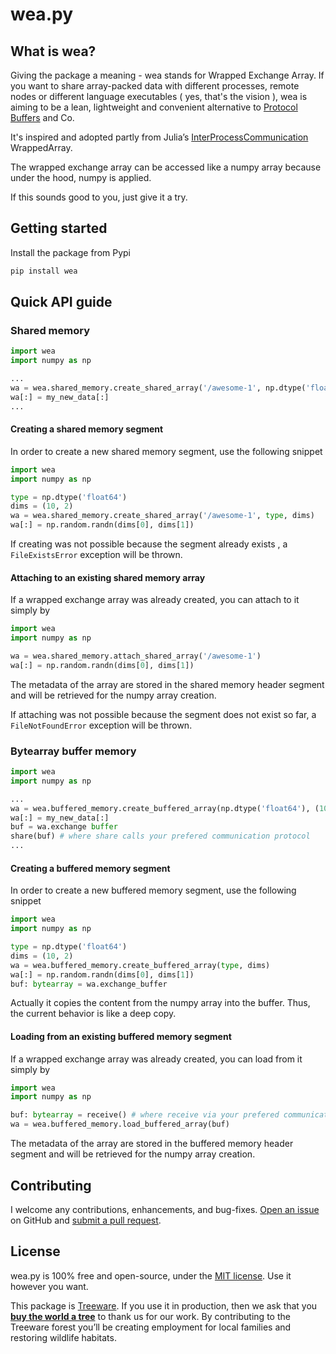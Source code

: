 # wea.py

## What is wea?

Giving the package a meaning - wea stands for Wrapped Exchange Array. If you want to share array-packed data with different processes, remote nodes or different language executables ( yes, that's the vision ), wea is aiming to be a lean, lightweight and convenient alternative to [Protocol Buffers](https://developers.google.com/protocol-buffers) and Co.

It's inspired and adopted partly from Julia’s [InterProcessCommunication](https://github.com/emmt/InterProcessCommunication.jl) WrappedArray.

The wrapped exchange array can be accessed like a numpy array because under the hood, numpy is applied.

If this sounds good to you, just give it a try.

## Getting started

Install the package from Pypi

```bash
pip install wea
```

## Quick API guide

### Shared memory

```python
import wea
import numpy as np

...
wa = wea.shared_memory.create_shared_array('/awesome-1', np.dtype('float64'), (10, 2))
wa[:] = my_new_data[:]
...
```

#### Creating a shared memory segment

In order to create a new shared memory segment, use the following snippet

```python
import wea
import numpy as np

type = np.dtype('float64')
dims = (10, 2)
wa = wea.shared_memory.create_shared_array('/awesome-1', type, dims)
wa[:] = np.random.randn(dims[0], dims[1])
```

If creating was not possible because the segment already exists , a `FileExistsError` exception will be thrown.

#### Attaching to an existing shared memory array

If a wrapped exchange array was already created, you can attach to it simply by

```python
import wea
import numpy as np

wa = wea.shared_memory.attach_shared_array('/awesome-1')
wa[:] = np.random.randn(dims[0], dims[1])
```

The metadata of the array are stored in the shared memory header segment and will be retrieved for the numpy array creation.

If attaching was not possible because the segment does not exist so far, a `FileNotFoundError` exception will be thrown.

### Bytearray buffer memory

```python
import wea
import numpy as np

...
wa = wea.buffered_memory.create_buffered_array(np.dtype('float64'), (10, 2))
wa[:] = my_new_data[:]
buf = wa.exchange buffer
share(buf) # where share calls your prefered communication protocol
...
```

#### Creating a buffered memory segment

In order to create a new buffered memory segment, use the following snippet

```python
import wea
import numpy as np

type = np.dtype('float64')
dims = (10, 2)
wa = wea.buffered_memory.create_buffered_array(type, dims)
wa[:] = np.random.randn(dims[0], dims[1])
buf: bytearray = wa.exchange_buffer
```

Actually it copies the content from the numpy array into the buffer. Thus, the current behavior is like a deep copy.

#### Loading from an existing buffered memory segment

If a wrapped exchange array was already created, you can load from it simply by

```python
import wea
import numpy as np

buf: bytearray = receive() # where receive via your prefered communication protocol
wa = wea.buffered_memory.load_buffered_array(buf)
```

The metadata of the array are stored in the buffered memory header segment and will be retrieved for the numpy array creation.

## Contributing

I welcome any contributions, enhancements, and bug-fixes.  [Open an issue](https://github.com/casabre/wea.py/issues) on GitHub and [submit a pull request](https://github.com/casabre/wea.py/pulls).

## License

wea.py is 100% free and open-source, under the [MIT license](LICENSE). Use it however you want.

This package is [Treeware](http://treeware.earth). If you use it in production, then we ask that you [**buy the world a tree**](https://plant.treeware.earth/casabre/wea.py) to thank us for our work. By contributing to the Treeware forest you’ll be creating employment for local families and restoring wildlife habitats.
